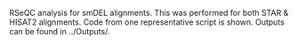 RSeQC analysis for smDEL alignments. This was performed for both STAR & HISAT2 alignments. Code from one representative script is shown. Outputs can be found in ../Outputs/.

